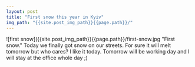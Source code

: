 ```yaml
---
layout: post
title: "First snow this year in Kyiv"
img_path: "{{site.post_img_path}}{{page.path}}/"
---
```


![first snow]({{site.post_img_path}}{{page.path}}/first-snow.jpg "First snow."
Today we finally got snow on our streets. For sure it will melt tomorrow but who cares? I like it today. Tomorrow will be working day and I will stay at the office whole day ;)